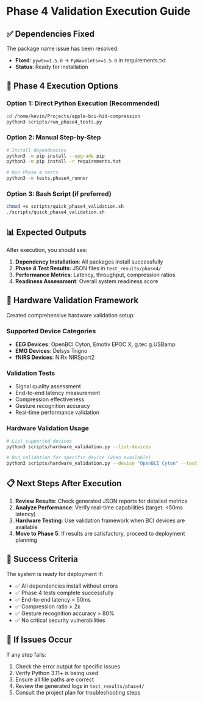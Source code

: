 # Phase 4 Validation Execution Guide

## ✅ Dependencies Fixed
The package name issue has been resolved:
- **Fixed**: `pywt>=1.5.0` → `PyWavelets>=1.5.0` in requirements.txt
- **Status**: Ready for installation

## 🚀 Phase 4 Execution Options

### Option 1: Direct Python Execution (Recommended)
```bash
cd /home/kevin/Projects/apple-bci-hid-compression
python3 scripts/run_phase4_tests.py
```

### Option 2: Manual Step-by-Step
```bash
# Install dependencies
python3 -m pip install --upgrade pip
python3 -m pip install -r requirements.txt

# Run Phase 4 tests
python3 -m tests.phase4_runner
```

### Option 3: Bash Script (if preferred)
```bash
chmod +x scripts/quick_phase4_validation.sh
./scripts/quick_phase4_validation.sh
```

## 📊 Expected Outputs

After execution, you should see:

1. **Dependency Installation**: All packages install successfully
2. **Phase 4 Test Results**: JSON files in `test_results/phase4/`
3. **Performance Metrics**: Latency, throughput, compression ratios
4. **Readiness Assessment**: Overall system readiness score

## 🔧 Hardware Validation Framework

Created comprehensive hardware validation setup:

### Supported Device Categories
- **EEG Devices**: OpenBCI Cyton, Emotiv EPOC X, g.tec g.USBamp
- **EMG Devices**: Delsys Trigno
- **fNIRS Devices**: NIRx NIRSport2

### Validation Tests
- Signal quality assessment
- End-to-end latency measurement
- Compression effectiveness
- Gesture recognition accuracy
- Real-time performance validation

### Hardware Validation Usage
```bash
# List supported devices
python3 scripts/hardware_validation.py --list-devices

# Run validation for specific device (when available)
python3 scripts/hardware_validation.py --device "OpenBCI Cyton" --test signal_quality
```

## 📋 Next Steps After Execution

1. **Review Results**: Check generated JSON reports for detailed metrics
2. **Analyze Performance**: Verify real-time capabilities (target: <50ms latency)
3. **Hardware Testing**: Use validation framework when BCI devices are available
4. **Move to Phase 5**: If results are satisfactory, proceed to deployment planning

## 🎯 Success Criteria

The system is ready for deployment if:
- ✅ All dependencies install without errors
- ✅ Phase 4 tests complete successfully
- ✅ End-to-end latency < 50ms
- ✅ Compression ratio > 2x
- ✅ Gesture recognition accuracy > 80%
- ✅ No critical security vulnerabilities

## 🔄 If Issues Occur

If any step fails:
1. Check the error output for specific issues
2. Verify Python 3.11+ is being used
3. Ensure all file paths are correct
4. Review the generated logs in `test_results/phase4/`
5. Consult the project plan for troubleshooting steps
